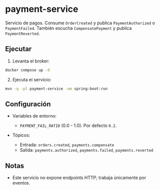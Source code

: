 # payment-service

Servicio de pagos. Consume `OrderCreated` y publica `PaymentAuthorized` o
`PaymentFailed`. También escucha `CompensatePayment` y publica
`PaymentReverted`.

## Ejecutar

1. Levanta el broker:

```bash
docker compose up -d
```

2. Ejecuta el servicio:

```bash
mvn -q -pl payment-service -am spring-boot:run
```

## Configuración

- Variables de entorno:
    - `PAYMENT_FAIL_RATIO` (0.0 - 1.0). Por defecto `0.2`.

- Tópicos:
    - Entrada: `orders.created`, `payments.compensate`
    - Salida: `payments.authorized`, `payments.failed`, `payments.reverted`

## Notas

- Este servicio no expone endpoints HTTP; trabaja únicamente por eventos.
